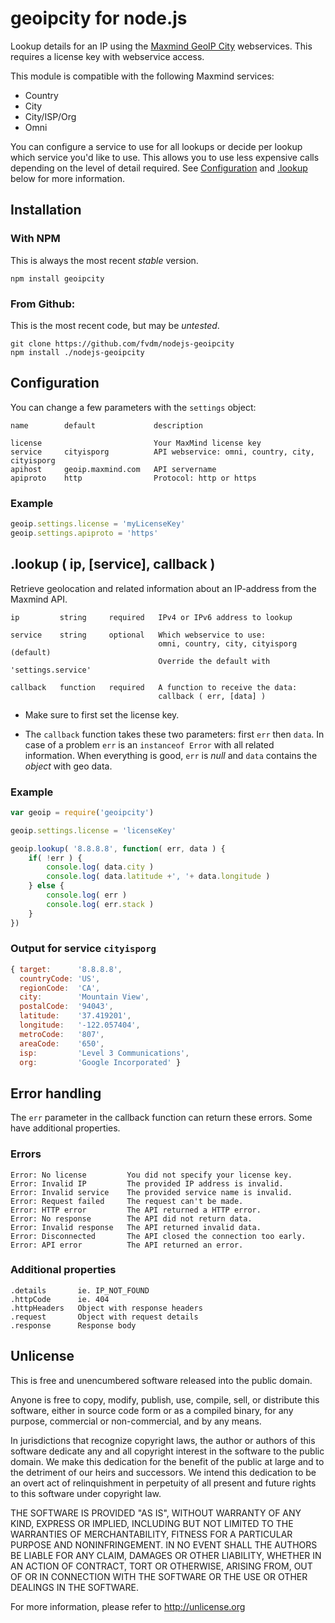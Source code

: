 geoipcity for node.js
=====================

Lookup details for an IP using the [Maxmind GeoIP City](http://www.maxmind.com/en/web_services) webservices. This requires a license key with webservice access.

This module is compatible with the following Maxmind services:

* Country
* City
* City/ISP/Org
* Omni

You can configure a service to use for all lookups or decide per lookup which service you'd like to use. This allows you to use less expensive calls depending on the level of detail required. See [Configuration](#configuration) and [.lookup](#lookup) below for more information.


Installation
------------

### With NPM

This is always the most recent *stable* version.

	npm install geoipcity


### From Github:

This is the most recent code, but may be *untested*.

	git clone https://github.com/fvdm/nodejs-geoipcity
	npm install ./nodejs-geoipcity


Configuration
-------------

You can change a few parameters with the `settings` object:

	name        default             description
	
	license                         Your MaxMind license key
	service     cityisporg          API webservice: omni, country, city, cityisporg
	apihost     geoip.maxmind.com   API servername
	apiproto    http                Protocol: http or https
	


### Example

```js
geoip.settings.license = 'myLicenseKey'
geoip.settings.apiproto = 'https'
```


.lookup ( ip, [service], callback )
-----------------------------------

Retrieve geolocation and related information about an IP-address from the Maxmind API.


	ip         string     required   IPv4 or IPv6 address to lookup
	
	service    string     optional   Which webservice to use:
	                                 omni, country, city, cityisporg (default)
	                                 Override the default with 'settings.service'
	                                 
	callback   function   required   A function to receive the data:
	                                 callback ( err, [data] )


* Make sure to first set the license key.

* The `callback` function takes these two parameters: first `err` then `data`. In case of a problem `err` is an `instanceof Error` with all related information. When everything is good, `err` is *null* and `data` contains the *object* with geo data.


### Example

```js
var geoip = require('geoipcity')

geoip.settings.license = 'licenseKey'

geoip.lookup( '8.8.8.8', function( err, data ) {
	if( !err ) {
		console.log( data.city )
		console.log( data.latitude +', '+ data.longitude )
	} else {
		console.log( err )
		console.log( err.stack )
	}
})
```


### Output for service `cityisporg`

```js
{ target:      '8.8.8.8',
  countryCode: 'US',
  regionCode:  'CA',
  city:        'Mountain View',
  postalCode:  '94043',
  latitude:    '37.419201',
  longitude:   '-122.057404',
  metroCode:   '807',
  areaCode:    '650',
  isp:         'Level 3 Communications',
  org:         'Google Incorporated' }
```


Error handling
--------------

The `err` parameter in the callback function can return these errors. Some have additional properties.

### Errors

	Error: No license         You did not specify your license key.
	Error: Invalid IP         The provided IP address is invalid.
	Error: Invalid service    The provided service name is invalid.
	Error: Request failed     The request can't be made.
	Error: HTTP error         The API returned a HTTP error.
	Error: No response        The API did not return data.
	Error: Invalid response   The API returned invalid data.
	Error: Disconnected       The API closed the connection too early.
	Error: API error          The API returned an error.

### Additional properties

	.details       ie. IP_NOT_FOUND
	.httpCode      ie. 404
	.httpHeaders   Object with response headers
	.request       Object with request details
	.response      Response body


Unlicense
---------

This is free and unencumbered software released into the public domain.

Anyone is free to copy, modify, publish, use, compile, sell, or
distribute this software, either in source code form or as a compiled
binary, for any purpose, commercial or non-commercial, and by any
means.

In jurisdictions that recognize copyright laws, the author or authors
of this software dedicate any and all copyright interest in the
software to the public domain. We make this dedication for the benefit
of the public at large and to the detriment of our heirs and
successors. We intend this dedication to be an overt act of
relinquishment in perpetuity of all present and future rights to this
software under copyright law.

THE SOFTWARE IS PROVIDED "AS IS", WITHOUT WARRANTY OF ANY KIND,
EXPRESS OR IMPLIED, INCLUDING BUT NOT LIMITED TO THE WARRANTIES OF
MERCHANTABILITY, FITNESS FOR A PARTICULAR PURPOSE AND NONINFRINGEMENT.
IN NO EVENT SHALL THE AUTHORS BE LIABLE FOR ANY CLAIM, DAMAGES OR
OTHER LIABILITY, WHETHER IN AN ACTION OF CONTRACT, TORT OR OTHERWISE,
ARISING FROM, OUT OF OR IN CONNECTION WITH THE SOFTWARE OR THE USE OR
OTHER DEALINGS IN THE SOFTWARE.

For more information, please refer to <http://unlicense.org>
